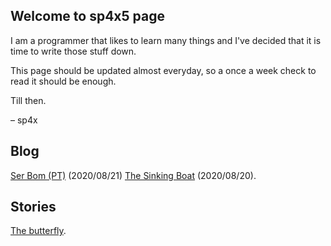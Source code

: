## Welcome to sp4x5 page

I am a programmer that likes to learn many things and I've decided that it is time to write those stuff down.

This page should be updated almost everyday, so a once a week check to read it should be enough.

Till then.

– sp4x

## Blog
[Ser Bom (PT)](./blog/Ser%20Bom.html) (2020/08/21)
[The Sinking Boat](./blog/Sinking%20Boat.html) (2020/08/20).

## Stories

[The butterfly](./stories/The%20butterfly.html).